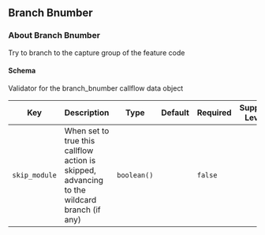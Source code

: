 ## Branch Bnumber

### About Branch Bnumber

Try to branch to the capture group of the feature code

#### Schema

Validator for the branch_bnumber callflow data object



Key | Description | Type | Default | Required | Support Level
--- | ----------- | ---- | ------- | -------- | -------------
`skip_module` | When set to true this callflow action is skipped, advancing to the wildcard branch (if any) | `boolean()` |   | `false` |  



